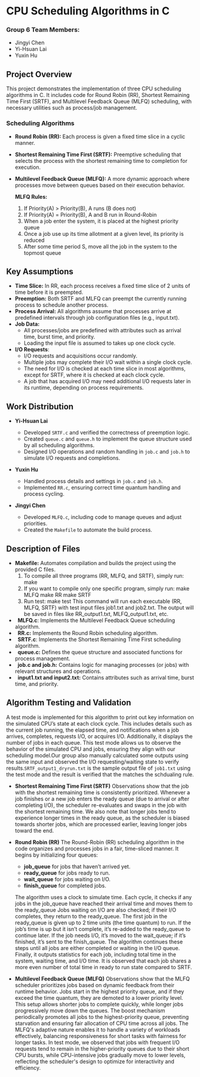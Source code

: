 # CPU Scheduling Algorithms in C

### Group 6 Team Members:
- Jingyi Chen
- Yi-Hsuan Lai
- Yuxin Hu


## Project Overview
This project demonstrates the implementation of three CPU scheduling algorithms in C. It includes code for Round Robin (RR), Shortest Remaining Time First (SRTF), and Multilevel Feedback Queue (MLFQ) scheduling, with necessary utilities such as process/job management.<br />

### Scheduling Algorithms
- **Round Robin (RR):** Each process is given a fixed time slice in a cyclic manner.<br />

- **Shortest Remaining Time First (SRTF):** Preemptive scheduling that selects the process with the shortest remaining time to completion for execution.<br />

- **Multilevel Feedback Queue (MLFQ):** A more dynamic approach where processes move between queues based on their execution behavior.<br />

	**MLFQ Rules:**
	1. If Priority(A) > Priority(B), A runs (B does not)
	2. If Priority(A) = Priority(B), A and B run in Round-Robin
	3. When a job enter the system, it is placed at the highest priority queue
	4. Once a job use up its time allotment at a given level, its priority is reduced
	5. After some time period S, move all the job in the system to the topmost queue

## Key Assumptions<br />
- **Time Slice:** In RR, each process receives a fixed time slice of 2 units of time before it is preempted.<br />
- **Preemption:**  Both SRTF and MLFQ can preempt the currently running process to schedule another process.<br />
- **Process Arrival:** All algorithms assume that processes arrive at predefined intervals through job configuration files (e.g., input.txt).<br />
- **Job Data:** 
  - All processes/jobs are predefined with attributes such as arrival time, burst time, and priority.<br />
  - Loading the input file is assumed to takes up one clock cycle.
- **I/O Requests**:
  - I/O requests and acquisitions occur randomly.
  - Multiple jobs may complete their I/O wait within a single clock cycle.
  - The need for I/O is checked at each time slice in most algorithms, except for SRTF, where it is checked at each clock cycle.
  - A job that has acquired I/O may need additional I/O requests later in its runtime, depending on process requirements.<br />

## Work Distribution
- **Yi-Hsuan Lai**
  - Developed `SRTF.c` and verified the correctness of preemption logic.
  - Created `queue.c` and `queue.h` to implement the queue structure used by all scheduling algorithms.
  - Designed I/O operations and random handling in `job.c` and `job.h` to simulate I/O requests and completions.

- **Yuxin Hu**
  - Handled process details and settings in `job.c` and `job.h`.
  - Implemented `RR.c`, ensuring correct time quantum handling and process cycling.

- **Jingyi Chen**
  - Developed `MLFQ.c`, including code to manage queues and adjust priorities.
  - Created the `Makefile` to automate the build process.


## Description of Files<br />
- **Makefile:** Automates compilation and builds the project using the provided C files.
    1. To compile all three programs (RR, MLFQ, and SRTF), simply run:
		make
	2. If you want to compile only one specific program, simply run:
		make MLFQ
		make RR
		make SRTF
	3. Run test: 
		make test
This command will run each executable (RR, MLFQ, SRTF) with test input files job1.txt and job2.txt. The output will be saved in files like RR_output1.txt, MLFQ_output1.txt, etc.
- &ensp;**MLFQ.c**: Implements the Multilevel Feedback Queue scheduling algorithm.<br />
- &ensp;**RR.c:** Implements the Round Robin scheduling algorithm.<br />
- &ensp;**SRTF.c**: Implements the Shortest Remaining Time First scheduling algorithm.<br />
- &ensp;**queue.c:** Defines the queue structure and associated functions for process management.<br />
- &ensp;**job.c and job.h:** Contains logic for managing processes (or jobs) with relevant structures and operations.<br />
- &ensp;**input1.txt and input2.txt:** Contains attributes such as arrival time, burst time, and priority.<br />


## Algorithm Testing and Validation<br />
A test mode is implemented for this algorithm to print out key information on the simulated CPU’s state at each clock cycle. This includes details such as the current job running, the elapsed time, and notifications when a job arrives, completes, requests I/O, or acquires I/O. Additionally, it displays the number of jobs in each queue. This test mode allows us to observe the behavior of the simulated CPU and jobs, ensuring they align with our scheduling model.Our group also manually calculated some outputs using the same input and observed the I/O requesting/waiting state to verify results.`SRTF_output1_dryrun.txt` is the sample output file of `job1.txt` using the test mode and the result is verified that the matches the schdualing rule.

- **Shortest Remaining Time First (SRTF)** Observations show that the job with the shortest remaining time is consistently prioritized. Whenever a job finishes or a new job enters the ready queue (due to arrival or after completing I/O), the scheduler re-evaluates and swaps in the job with the shortest remaining time. We also note that longer jobs tend to experience longer times in the ready queue, as the scheduler is biased towards shorter jobs, which are processed earlier, leaving longer jobs toward the end.
- **Round Robin (RR)** The Round-Robin (RR) scheduling algorithm in the code organizes and processes jobs in a fair, time-sliced manner. It begins by initializing four queues:
  - **job_queue** for jobs that haven’t arrived yet.
  - **ready_queue** for jobs ready to run.
  - **wait_queue** for jobs waiting on I/O.
  - **finish_queue** for completed jobs.

   The algorithm uses a clock to simulate time. Each cycle, it checks if any jobs in the job_queue have reached their arrival time and moves them to the ready_queue Jobs waiting on I/O are also checked; if their I/O completes, they return to the ready_queue. The first job in the ready_queue is given up to 2 time units (the time quantum) to run. If the job’s time is up but it isn’t complete, it’s re-added to the ready_queue to continue later. If the job needs I/O, it’s moved to the wait_queue; if it’s finished, it’s sent to the finish_queue. The algorithm continues these steps until all jobs are either completed or waiting in the I/O queue. Finally, it outputs statistics for each job, including total time in the system, waiting time, and I/O time. It is observed that each job shares a more even number of total time in ready to run state compared to SRTF.

- **Multilevel Feedback Queue (MLFQ)**
Observations show that the MLFQ scheduler prioritizes jobs based on dynamic feedback from their runtime behavior. Jobs start in the highest priority queue, and if they exceed the time quantum, they are demoted to a lower priority level. This setup allows shorter jobs to complete quickly, while longer jobs progressively move down the queues. The boost mechanism periodically promotes all jobs to the highest-priority queue, preventing starvation and ensuring fair allocation of CPU time across all jobs. The MLFQ's adaptive nature enables it to handle a variety of workloads effectively, balancing responsiveness for short tasks with fairness for longer tasks. In test mode, we observed that jobs with frequent I/O requests tend to remain in the higher-priority queues due to their short CPU bursts, while CPU-intensive jobs gradually move to lower levels, reflecting the scheduler's design to optimize for interactivity and efficiency.



